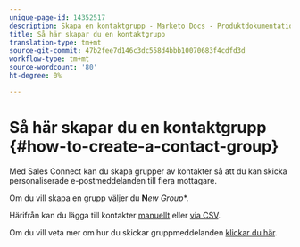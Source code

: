 ```yaml
---
unique-page-id: 14352517
description: Skapa en kontaktgrupp - Marketo Docs - Produktdokumentation
title: Så här skapar du en kontaktgrupp
translation-type: tm+mt
source-git-commit: 47b2fee7d146c3dc558d4bbb10070683f4cdfd3d
workflow-type: tm+mt
source-wordcount: '80'
ht-degree: 0%

---
```



# Så här skapar du en kontaktgrupp {#how-to-create-a-contact-group}

Med Sales Connect kan du skapa grupper av kontakter så att du kan skicka personaliserade e-postmeddelanden till flera mottagare.

Om du vill skapa en grupp väljer du **N***ew Group**.

Härifrån kan du lägga till kontakter [manuellt](http://docs.marketo.com/x/IYTS) eller [via CSV](http://docs.marketo.com/x/VADb).

Om du vill veta mer om hur du skickar gruppmeddelanden [klickar du här](http://docs.marketo.com/x/iADb).
